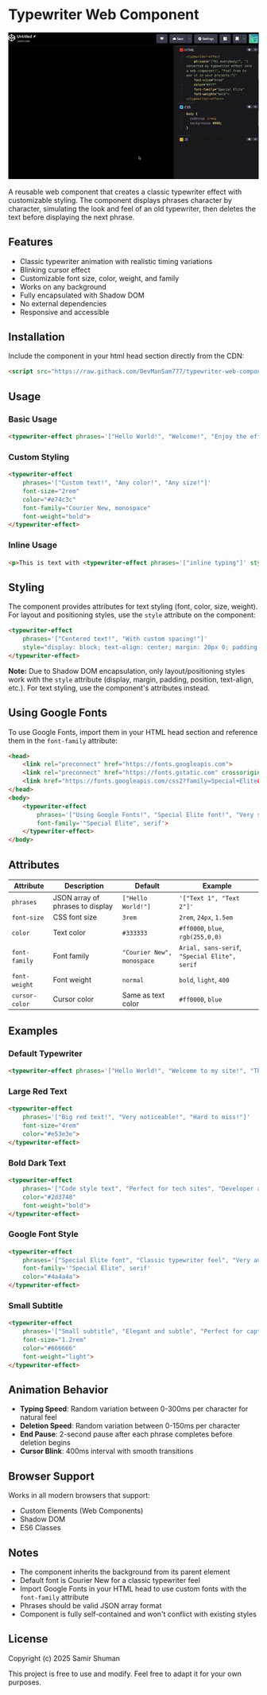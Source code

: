 # Typewriter Web Component

![Typewriter effect demo](./typewriter.gif)  
  
A reusable web component that creates a classic typewriter effect with customizable styling. The component displays phrases character by character, simulating the look and feel of an old typewriter, then deletes the text before displaying the next phrase.

## Features

- Classic typewriter animation with realistic timing variations
- Blinking cursor effect
- Customizable font size, color, weight, and family
- Works on any background
- Fully encapsulated with Shadow DOM
- No external dependencies
- Responsive and accessible

## Installation

Include the component in your html head section directly from the CDN:

```html
<script src="https://raw.githack.com/DevManSam777/typewriter-web-component/main/typewriter-component.js"></script>
```

## Usage

### Basic Usage

```html
<typewriter-effect phrases='["Hello World!", "Welcome!", "Enjoy the effect!"]'></typewriter-effect>
```

### Custom Styling

```html
<typewriter-effect 
    phrases='["Custom text!", "Any color!", "Any size!"]'
    font-size="2rem"
    color="#e74c3c"
    font-family="Courier New, monospace"
    font-weight="bold">
</typewriter-effect>
```

### Inline Usage

```html
<p>This is text with <typewriter-effect phrases='["inline typing"]' style="display: inline;"></typewriter-effect> in it.</p>
```

## Styling

The component provides attributes for text styling (font, color, size, weight). For layout and positioning styles, use the `style` attribute on the component:

```html
<typewriter-effect 
    phrases='["Centered text!", "With custom spacing!"]'
    style="display: block; text-align: center; margin: 20px 0; padding: 10px;">
</typewriter-effect>
```

**Note:** Due to Shadow DOM encapsulation, only layout/positioning styles work with the `style` attribute (display, margin, padding, position, text-align, etc.). For text styling, use the component's attributes instead.

## Using Google Fonts

To use Google Fonts, import them in your HTML head section and reference them in the `font-family` attribute:

```html
<head>
    <link rel="preconnect" href="https://fonts.googleapis.com">
    <link rel="preconnect" href="https://fonts.gstatic.com" crossorigin>
    <link href="https://fonts.googleapis.com/css2?family=Special+Elite&display=swap" rel="stylesheet">
</head>
<body>
    <typewriter-effect 
        phrases='["Using Google Fonts!", "Special Elite font!", "Very stylish!"]'
        font-family='"Special Elite", serif'>
    </typewriter-effect>
</body>
```

## Attributes

| Attribute | Description | Default | Example |
|-----------|-------------|---------|---------|
| `phrases` | JSON array of phrases to display | `["Hello World!"]` | `'["Text 1", "Text 2"]'` |
| `font-size` | CSS font size | `3rem` | `2rem`, `24px`, `1.5em` |
| `color` | Text color | `#333333` | `#ff0000`, `blue`, `rgb(255,0,0)` |
| `font-family` | Font family | `"Courier New", monospace` | `Arial, sans-serif`, `"Special Elite", serif` |
| `font-weight` | Font weight | `normal` | `bold`, `light`, `400` |
| `cursor-color` | Cursor color | Same as text color | `#ff0000`, `blue` |

## Examples

### Default Typewriter
```html
<typewriter-effect phrases='["Hello World!", "Welcome to my site!", "This is awesome!"]'></typewriter-effect>
```

### Large Red Text
```html
<typewriter-effect 
    phrases='["Big red text!", "Very noticeable!", "Hard to miss!"]'
    font-size="4rem"
    color="#e53e3e">
</typewriter-effect>
```

### Bold Dark Text
```html
<typewriter-effect 
    phrases='["Code style text", "Perfect for tech sites", "Developer approved"]'
    color="#2d3748"
    font-weight="bold">
</typewriter-effect>
```

### Google Font Style
```html
<typewriter-effect 
    phrases='["Special Elite font", "Classic typewriter feel", "Very authentic"]'
    font-family='"Special Elite", serif'
    color="#4a4a4a">
</typewriter-effect>
```

### Small Subtitle
```html
<typewriter-effect 
    phrases='["Small subtitle", "Elegant and subtle", "Perfect for captions"]'
    font-size="1.2rem"
    color="#666666"
    font-weight="light">
</typewriter-effect>
```

## Animation Behavior

- **Typing Speed**: Random variation between 0-300ms per character for natural feel
- **Deletion Speed**: Random variation between 0-150ms per character
- **End Pause**: 2-second pause after each phrase completes before deletion begins
- **Cursor Blink**: 400ms interval with smooth transitions

## Browser Support

Works in all modern browsers that support:
- Custom Elements (Web Components)
- Shadow DOM
- ES6 Classes

## Notes

- The component inherits the background from its parent element
- Default font is Courier New for a classic typewriter feel
- Import Google Fonts in your HTML head to use custom fonts with the `font-family` attribute
- Phrases should be valid JSON array format
- Component is fully self-contained and won't conflict with existing styles

## License

Copyright (c) 2025 Samir Shuman

This project is free to use and modify. Feel free to adapt it for your own purposes.